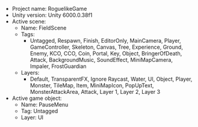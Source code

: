 <!-- UNITY CODE ASSIST INSTRUCTIONS START -->
- Project name: RoguelikeGame
- Unity version: Unity 6000.0.38f1
- Active scene:
  - Name: FieldScene
  - Tags:
    - Untagged, Respawn, Finish, EditorOnly, MainCamera, Player, GameController, Skeleton, Canvas, Tree, Experience, Ground, Enemy, KCO, CCO, Coin, Portal, Key, Object, BringerOfDeath, Attack, BackgroundMusic, SoundEffect, MiniMapCamera, Impaler, FrostGuardian
  - Layers:
    - Default, TransparentFX, Ignore Raycast, Water, UI, Object, Player, Monster, TileMap, Item, MiniMapIcon, PopUpText, MonsterAttackArea, Attack, Layer 1, Layer 2, Layer 3
- Active game object:
  - Name: PauseMenu
  - Tag: Untagged
  - Layer: UI
<!-- UNITY CODE ASSIST INSTRUCTIONS END -->